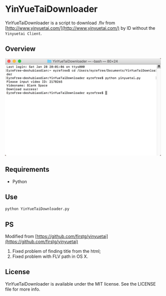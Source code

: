 # YinYueTaiDownloader

YinYueTaiDownloader is a script to download .flv from [http://www.yinyuetai.com/](http://www.yinyuetai.com/) by ID without the `Yinyuetai Client`.

## Overview

![](assets/screenshot.png)

## Requirements

- Python

## Use

```python
python YinYueTaiDownloader.py
```

## PS

Modified from [https://github.com/firstg/yinyuetai](https://github.com/firstg/yinyuetai)

1. Fixed problem of finding title from the html;
2. Fixed problem with FLV path in OS X.

## License

YinYueTaiDownloader is available under the MIT license. See the LICENSE file for more info.
